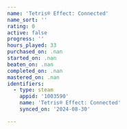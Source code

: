 ```yaml
---
name: 'Tetris® Effect: Connected'
name_sort: ''
rating: 0
active: false
progress: ''
hours_played: 33
purchased_on: .nan
started_on: .nan
beaten_on: .nan
completed_on: .nan
mastered_on: .nan
identifiers:
  - type: steam
    appid: '1003590'
    name: 'Tetris® Effect: Connected'
    synced_on: '2024-08-30'

---
```

